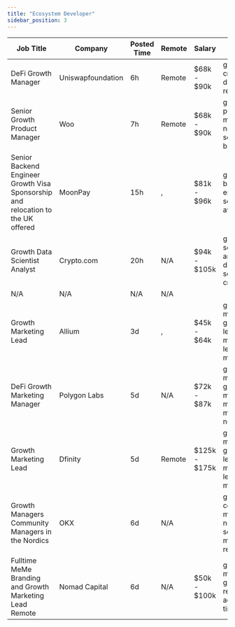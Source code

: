 ```yaml
---
title: "Ecosystem Developer"
sidebar_position: 3
---
```


| Job Title | Company | Posted Time | Remote | Salary | Tags | Apply Link |
|-----------|---------|-------------|--------|--------|------|------------|
| DeFi Growth Manager | Uniswapfoundation | 6h | Remote | $68k - $90k | growth, crypto, defi, remote | [Apply](https://web3.career/defi-growth-manager-uniswapfoundation/100496) |
| Senior Growth Product Manager | Woo | 7h | Remote | $68k - $90k | growth, product manager, non tech, senior, blockchain | [Apply](https://web3.career/senior-growth-product-manager-woo/95664) |
| Senior Backend Engineer Growth Visa Sponsorship and relocation to the UK offered | MoonPay | 15h | , | $81k - $96k | growth, backend, engineer, senior, aws | [Apply](https://web3.career/senior-backend-engineer-growth-visa-sponsorship-and-relocation-to-the-uk-offered-moonpay/100415) |
| Growth Data Scientist Analyst | Crypto.com | 20h | N/A | $94k - $105k | growth, scientist, analyst, data science, crypto | [Apply](https://web3.career/growth-data-scientist-analyst-crypto-com/100407) |
| N/A | N/A | N/A | N/A |  |  | [Apply](https://web3.career/metana) |
| Growth Marketing Lead | Allium | 3d | , | $45k - $64k | growth marketing, growth, lead, marketing lead, marketing | [Apply](https://web3.career/growth-marketing-lead-allium/100334) |
| DeFi Growth Marketing Manager | Polygon Labs | 5d | N/A | $72k - $87k | growth marketing, growth, marketing manager, marketing, non tech | [Apply](https://web3.career/defi-growth-marketing-manager-polygonlabs/100165) |
| Growth Marketing Lead | Dfinity | 5d | Remote | $125k - $175k | growth marketing, growth, lead, marketing lead, marketing | [Apply](https://web3.career/growth-marketing-lead-dfinity/100080) |
| Growth Managers Community Managers in the Nordics | OKX | 6d | N/A |  | growth, community manager, non tech, social media, remote | [Apply](https://web3.career/growth-managers-community-managers-in-the-nordics-okx/99982) |
| Fulltime MeMe Branding and Growth Marketing Lead Remote | Nomad Capital | 6d | N/A | $50k - $100k | growth marketing, growth, remote, ads, full time | [Apply](https://web3.career/full-time-meme-branding-and-growth-marketing-lead-remote-nomad-capital/96615) |
